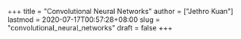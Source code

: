 +++
title = "Convolutional Neural Networks"
author = ["Jethro Kuan"]
lastmod = 2020-07-17T00:57:28+08:00
slug = "convolutional_neural_networks"
draft = false
+++
